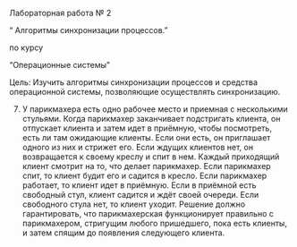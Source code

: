 Лабораторная работа № 2

“ Алгоритмы синхронизации процессов.”

по курсу

“Операционные системы”

Цель:
Изучить алгоритмы синхронизации процессов и средства операционной системы, позволяющие осуществлять синхронизацию.


7.	У парикмахера есть одно рабочее место и приемная с несколькими стульями. Когда парикмахер заканчивает подстригать клиента, он отпускает клиента и затем идет в приёмную, чтобы посмотреть, есть ли там ожидающие клиенты. Если они есть, он приглашает одного из них и стрижет его. Если ждущих клиентов нет, он возвращается к своему креслу и спит в нем. Каждый приходящий клиент смотрит на то, что делает парикмахер. Если парикмахер спит, то клиент будит его и садится в кресло. Если парикмахер работает, то клиент идет в приёмную. Если в приёмной есть свободный стул, клиент садится и ждёт своей очереди. Если свободного стула нет, то клиент уходит. 
Решение должно гарантировать, что парикмахерская функционирует правильно с парикмахером, стригущим любого пришедшего, пока есть клиенты, и затем спящим до появления следующего клиента.
